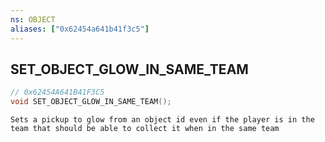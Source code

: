 ```yaml
---
ns: OBJECT
aliases: ["0x62454a641b41f3c5"]
---
```

## SET_OBJECT_GLOW_IN_SAME_TEAM

```c
// 0x62454A641B41F3C5
void SET_OBJECT_GLOW_IN_SAME_TEAM();
```

```
Sets a pickup to glow from an object id even if the player is in the team that should be able to collect it when in the same team
```
